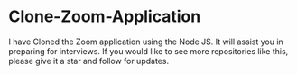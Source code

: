 # Clone-Zoom-Application
I have Cloned the Zoom application using the Node JS. It will assist you in preparing for interviews. If you would like to see more repositories like this, please give it a star and follow for updates.
